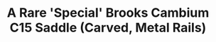 ---
layout: community
category: community
title: "A Rare 'Special' Brooks Cambium C15 Saddle (Carved, Metal Rails)"
description: "I'm desperatly searching for exact this saddle and can't find it: Brooks Cambium C15 carved. Sometimes called 'special'. Must be with the metal-rail and the cut. If you see one anywhere, let me know."
isTopLevel: false
isSingleLevel: false
isArticle: false
datePublished: 2022-06-18 11:55:00 +0300
dateModified: 2022-06-18 11:55:00 +0300
published: false
---